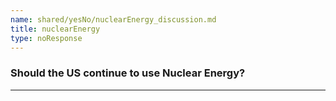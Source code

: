 ```yaml
---
name: shared/yesNo/nuclearEnergy_discussion.md
title: nuclearEnergy
type: noResponse
---
```


### Should the US continue to use Nuclear Energy?

---

